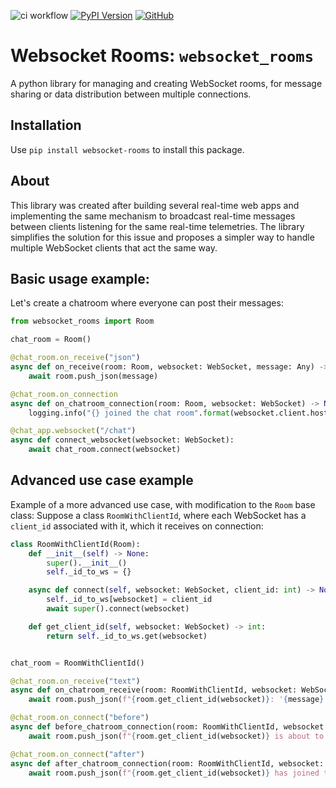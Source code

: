 ![ci workflow](https://github.com/yoelbassin/Websocket-Rooms/actions/workflows/ci.yml/badge.svg)
[![PyPI Version](https://img.shields.io/pypi/v/websocket-rooms?label=pypi%20package)](https://pypi.python.org/pypi/Websocket-Rooms)
[![GitHub](https://img.shields.io/github/license/yoelbassin/Websocket-Rooms)](https://github.com/yoelbassin/Websocket-Rooms/blob/dev/LICENSE)
<!-- ![PyPI - Downloads](https://img.shields.io/pypi/dm/PACKAGE) -->
# Websocket Rooms: `websocket_rooms`

A python library for managing and creating WebSocket rooms, for message sharing or data distribution between multiple connections.

## Installation
Use `pip install websocket-rooms` to install this package.

## About
This library was created after building several real-time web apps and implementing the same mechanism to broadcast real-time messages between clients listening for the same real-time telemetries.
The library simplifies the solution for this issue and proposes a simpler way to handle multiple WebSocket clients that act the same way.

## Basic usage example:
Let's create a chatroom where everyone can post their messages:
```python
from websocket_rooms import Room

chat_room = Room()

@chat_room.on_receive("json")
async def on_receive(room: Room, websocket: WebSocket, message: Any) -> None:
    await room.push_json(message)

@chat_room.on_connection
async def on_chatroom_connection(room: Room, websocket: WebSocket) -> None:
    logging.info("{} joined the chat room".format(websocket.client.host))

@chat_app.websocket("/chat")
async def connect_websocket(websocket: WebSocket):
    await chat_room.connect(websocket)
```
## Advanced use case example

Example of a more advanced use case, with modification to the `Room` base class:
Suppose a class `RoomWithClientId`, where each WebSocket has a `client_id` associated with it, which it receives on connection:
```python
class RoomWithClientId(Room):
    def __init__(self) -> None:
        super().__init__()
        self._id_to_ws = {}

    async def connect(self, websocket: WebSocket, client_id: int) -> None:
        self._id_to_ws[websocket] = client_id
        await super().connect(websocket)

    def get_client_id(self, websocket: WebSocket) -> int:
        return self._id_to_ws.get(websocket)


chat_room = RoomWithClientId()

@chat_room.on_receive("text")
async def on_chatroom_receive(room: RoomWithClientId, websocket: WebSocket, message: Any) -> None:
    await room.push_json(f"{room.get_client_id(websocket)}: '{message}'")

@chat_room.on_connect("before")
async def before_chatroom_connection(room: RoomWithClientId, websocket: WebSocket) -> None:
    await room.push_json(f"{room.get_client_id(websocket)} is about to join the room!")

@chat_room.on_connect("after")
async def after_chatroom_connection(room: RoomWithClientId, websocket: WebSocket) -> None:
    await room.push_json(f"{room.get_client_id(websocket)} has joined the chat room!")
```
